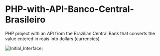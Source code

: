 # PHP-with-API-Banco-Central-Brasileiro
PHP project with an API from the Brazilian Central Bank that converts the value entered in reais into dollars (currencies)

![Initial_Interface]([img]https://i.imgur.com/dyXCZJ9.png[/img]);
